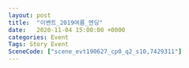 ```yaml
---
layout: post
title:  "이벤트_2019여름_엔딩"
date:   2020-11-04 15:00:00 +0000
categories: Event
Tags: Story Event
SceneCode: ["scene_evt190627_cp0_q2_s10,7429311"]
---
```

